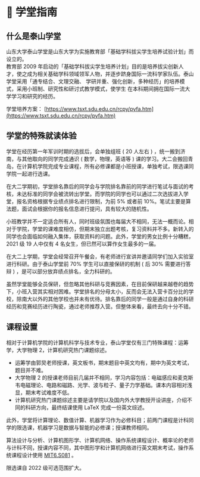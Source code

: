 # 🤯 学堂指南

## 什么是泰山学堂

山东大学泰山学堂是山东大学为实施教育部「基础学科拔尖学生培养试验计划」而设立的。
\
教育部 2009 年启动的「基础学科拔尖学生培养计划」目的是培养拔尖创新人才，使之成为相关基础学科领域领军人物，并逐步跻身国际一流科学家队伍。泰山学堂采用「通专结合、文理交融、
学研并重、强化创新，多种经历」的培养模式，采用小班制、研究性和研讨式教学模式，使学生
在本科期间拥在国际一流大学学习和研究的经历。

学堂培养方案： [https://www.tsxt.sdu.edu.cn/rcpy/pyfa.htm](https://www.tsxt.sdu.edu.cn/rcpy/pyfa.htm)

## 学堂的特殊就读体验

学堂在经历第一年军训时期的选拔后，会单独组班 ( 20 人左右 ) ，统一搬到济南，与其他取向的同学完成通识 ( 数学，物理，英语等 ) 课的学习。大二会搬回青岛，在计算机学院完成专业课程，所有必修课都是小班授课，单独考试，限选课同学院一起进行选课。

在大二学期初，学堂排名靠后的同学会与学院排名靠前的同学进行笔试与面试的考核，未达标准的同学会被流转出学堂。而学院的同学也可以通过二次选拔进入学堂，报名资格根据专业绩点排名进行限制，为前 5% 或者前 10%。笔试主要是算法题，面试会根据你的报名信息进行提问，具有较大的随机性。

小班教学并不一定适合所有人，同时班级氛围也每届大不相同，无法一概而论。相对于学院，学堂的课难度相仿，但期末独立出题考核，复习资料并不多。新转入的同学也会面临如何融入集体，获取资料的问题。此外，学堂的男女比例十分糟糕，2021 级 19 人中仅有 4 名女生，但已然可以算作女生最多的一届。

在大二上学期，学堂会经常召开午餐会，有老师进行宣讲并邀请同学们加入实验室进行科研。由于泰山学堂前 70% 学生可以直接保研的机制 ( 后 30% 需要进行答辩 ) ，是可以部分放弃绩点排名，全力科研的。

虽然学堂能够全员保研，但忽略其他科研与竞赛因素，在目前保研越来越卷的趋势下，小班入营其实相对困难。学堂排名的分母太小，反而会无法入营卡百分比的学校，除南大以外的其他学校也并未有优待。排名靠后的同学一般是通过自身的科研经历和竞赛经历进行陶瓷，通过老师推荐入营。但整体来看，最终去向十分不错。

## 课程设置

相对于计算机学院的计算机科学与技术专业，泰山学堂仅有三门特殊课程：运筹学，大学物理 2，计算机研究热门课题综述。

-   运筹学由郭炅老师授课，英文板书，期末题目中英文均有，期中为英文考试，题目并不难。
-   大学物理 2 的授课老师目前几届并不相同，学习内容包括：电磁感应和麦克斯韦电磁理论、电路和磁路、光学、波与粒子、量子力学基础。课本内容相对浅显，期末考试难度不低。
-   计算机研究热门课题综述主要是请学院以及国内外大学教授开设讲座，介绍不同的科研方向，最终结课使用 LaTeX 完成一份英文综述。

此外，学堂将计算理论、数值计算、机器学习作为必修科目；前两门课程是计科同学的限选课，机器学习是数据与智能的必修课；授课教师相同。

算法设计与分析、计算机图形学、计算机网络、操作系统课程设计、概率论的老师与计科不同，授课内容不同，其中图形学和计算机网络进行英文期末考试，操作系统课程设计使用 [MIT6.S081](https://csdiy.wiki/%E6%93%8D%E4%BD%9C%E7%B3%BB%E7%BB%9F/MIT6.S081/#_4) 。

限选课自 2022 级可选范围扩大。
